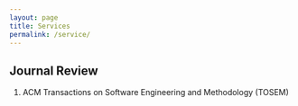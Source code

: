```yaml
---
layout: page
title: Services
permalink: /service/
---
```


## Journal Review

<ol>
<li>ACM Transactions on Software Engineering and Methodology (TOSEM)</li>
</ol>
<!-- 
## 2022

<ol>
<li>Program Commitee --  Internetware 2022</li>
<li>Program Commitee --  TechDebt'22 Tools Track </li>
<li>Program Commitee -- MSR'22 Data/Tool Showcase</li>
</ol>

## 2021

<ol>
<li>Program Commitee --  Chinasoft 2021 </li>
</ol>

## 2020

<ol>
<li>Journal referee -- TOSEM </li>
<li>Journal referee -- IST </li>
<li>Journal referee -- JSS </li>
<li>Organization Commitee -- 19th National Software Application Conference (NASAC 2020)</li>
</ol>

## 2019

<ol>
<li>Program Commitee -- 18th National Software Application Conference (NASAC 2019 Big Data-Driven Intelligent Software Development for Onsite Programming)</li>
<li>Program Commitee -- 18th National Software Application Conference (NASAC 2019 Intelligent Software Engineering Track)</li>
<li>Organization Commitee -- 18th National Software Application Conference (NASAC 2019)</li>
<li>Registration Co-Chair -- 26th IEEE International Conference on Software Analysis, Evolution, and Reengineering (SANER 2019) </li>
<li>External reviewer -- 43rd Annual International Computers, Software & Applications Conference (COMPSAC 2019 SETA Track) </li>
<li>Journal referee -- Journal of Systems and Software </li>
</ol>

## 2018

<ol>

<li>Journal referee -- IEEE Transactions on Reliability </li>
<li>External reviewer -- 14th International Conference on Predictive Models and Data Analytics in Software Engineering (PROMISE 2018) </li>
<li>Journal referee -- Empirical Software Engineering </li>
<li>Journal referee -- IEEEE Access </li>
<li>Journal referee -- SCIENCE CHINA Information Sciences  </li>

</ol> -->

